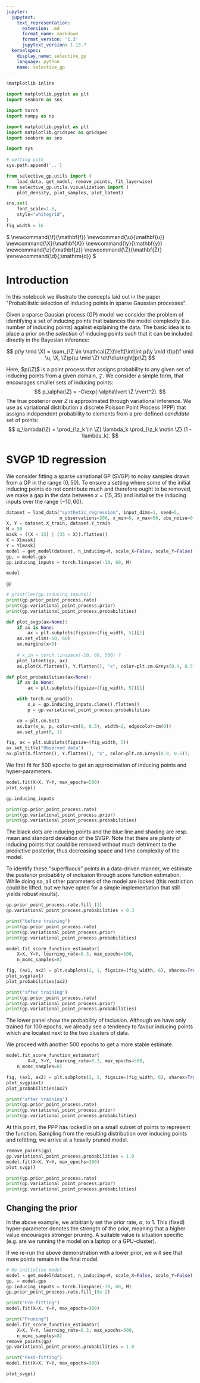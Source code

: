 ```yaml
---
jupyter:
  jupytext:
    text_representation:
      extension: .md
      format_name: markdown
      format_version: '1.3'
      jupytext_version: 1.13.7
  kernelspec:
    display_name: selective_gp
    language: python
    name: selective_gp
---
```


```python
%matplotlib inline

import matplotlib.pyplot as plt
import seaborn as sns

import torch
import numpy as np

import matplotlib.pyplot as plt
import matplotlib.gridspec as gridspec
import seaborn as sns

import sys
 
# setting path
sys.path.append('..')

from selective_gp.utils import (
    load_data, get_model, remove_points, fit_layerwise)
from selective_gp.utils.visualization import (
    plot_density, plot_samples, plot_latent)

sns.set(
    font_scale=1.5,
    style="whitegrid",
)
fig_width = 16
```

$
\newcommand{\f}{\mathbf{f}}
\newcommand{\u}{\mathbf{u}}
\newcommand{\X}{\mathbf{X}}
\newcommand{\y}{\mathbf{y}}
\newcommand{\z}{\mathbf{z}}
\newcommand{\Z}{\mathbf{Z}}
\renewcommand{\d}{\;\mathrm{d}}
$

# Introduction

In this notebook we illustrate the concepts laid out in the paper "Probabilistic selection of inducing points in sparse Gaussian processes".

Given a sparse Gausian process (GP) model we consider the problem of identifying a set of inducing points that balances the model complexity (i.e. number of inducing points) against explaining the data. The basic idea is to place a prior on the *selection* of inducing points such that it can be included directly in the Bayesian inference:

$$
p(\y \mid \X) = \sum_{\Z \in \mathcal{Z}}\left[\int\int p(\y \mid \f)p(\f \mid \u, \X, \Z)p(\u \mid \Z) \d\f\d\u\right]p(\Z) 
$$

Here, $p(\Z)$ is a point process that assigns probability to any given set of inducing points from a given domain, $\mathcal{Z}$. We consider a simple form, that encourages smaller sets of inducing points:
$$
p_\alpha(\Z) = -C\exp(-\alpha\lvert \Z \rvert^2).
$$
The true posterior over $Z$ is approximated through variational inference. We use as variational distribution a discrete Poisson Point Process (PPP) that assigns independent probability to elements from a pre-defined *candidate* set of points:
$$
q_\lambda(\Z) = \prod_{\z_k \in \Z} \lambda_k \prod_{\z_k \notin \Z} (1 - \lambda_k).
$$


# SVGP 1D regression

We consider fitting a sparse variational GP (SVGP) to noisy samples drawn from a GP in the range $(0, 50)$. To ensure a setting where some of the initial inducing points do not contribute much and therefore ought to be removed, we make a gap in the data between $x = (15, 35)$ and initialise the inducing inputs over the range $(-10, 60)$.

```python
dataset = load_data("synthetic_regression", input_dims=1, seed=5,
                    n_observations=200, x_min=0, x_max=50, obs_noise=0.1)
X, Y = dataset.X_train, dataset.Y_train
M = 50
mask = ((X < 15) | (35 < X)).flatten()
X = X[mask]
Y = Y[mask]
model = get_model(dataset, n_inducing=M, scale_X=False, scale_Y=False)
gp, = model.gps
gp.inducing_inputs = torch.linspace(-10, 60, M)
```

```python
model
```

```python
gp
```

```python
# print(len(gp.inducing_inputs))
print(gp.prior_point_process.rate)
print(gp.variational_point_process.prior)
print(gp.variational_point_process.probabilities)
```

```python
def plot_svgp(ax=None):
    if ax is None:
        ax = plt.subplots(figsize=(fig_width, 5))[1]
    ax.set_xlim(-10, 60)
    ax.margins(x=0)
    
    # x_in = torch.linspace(-10, 60, 500) ?
    plot_latent(gp, ax)
    ax.plot(X.flatten(), Y.flatten(), "x", color=plt.cm.Greys(0.9, 0.5))

def plot_probabilities(ax=None):
    if ax is None:
        ax = plt.subplots(figsize=(fig_width, 5))[1]

    with torch.no_grad():
        x_u = gp.inducing_inputs.clone().flatten()
        p = gp.variational_point_process.probabilities

    cm = plt.cm.Set1
    ax.bar(x_u, p, color=cm(0, 0.5), width=2, edgecolor=cm(0))
    ax.set_ylim(0, 1)
```

```python
fig, ax = plt.subplots(figsize=(fig_width, 5))
ax.set_title("Observed data")
ax.plot(X.flatten(), Y.flatten(), "x", color=plt.cm.Greys(0.9, 0.5));
```

We first fit for 500 epochs to get an approximation of inducing points and hyper-parameters.

```python
model.fit(X=X, Y=Y, max_epochs=500)
plot_svgp()
```

```python
gp.inducing_inputs
```

```python
print(gp.prior_point_process.rate)
print(gp.variational_point_process.prior)
print(gp.variational_point_process.probabilities)
```

The black dots are inducing points and the blue line and shading are resp. mean and standard deviation of the SVGP. Note that there are plenty of inducing points that could be removed without much detriment to the predictive posterior, thus decreasing space and time complexity of the model.

To identify these "superfluous" points in a data-driven manner, we estimate the posterior probability of inclusion through score function estimation. While doing so, all other parameters of the model are locked (this restriction could be lifted, but we have opted for a simple implementation that still yields robust results).

```python
gp.prior_point_process.rate.fill_(1)
gp.variational_point_process.probabilities = 0.3

print("before training")
print(gp.prior_point_process.rate)
print(gp.variational_point_process.prior)
print(gp.variational_point_process.probabilities)

model.fit_score_function_estimator(
    X=X, Y=Y, learning_rate=0.3, max_epochs=100,
    n_mcmc_samples=8)

fig, (ax1, ax2) = plt.subplots(2, 1, figsize=(fig_width, 6), sharex=True)
plot_svgp(ax1)
plot_probabilities(ax2)

print("after training")
print(gp.prior_point_process.rate)
print(gp.variational_point_process.prior)
print(gp.variational_point_process.probabilities)
```

The lower panel show the probability of inclusion. Although we have only trained for 100 epochs, we already see a tendency to favour inducing points which are located next to the two clusters of data.

We proceed with another 500 epochs to get a more stable estimate.

```python
model.fit_score_function_estimator(
        X=X, Y=Y, learning_rate=0.3, max_epochs=500,
    n_mcmc_samples=8)

fig, (ax1, ax2) = plt.subplots(2, 1, figsize=(fig_width, 6), sharex=True)
plot_svgp(ax1)
plot_probabilities(ax2)

print("after training")
print(gp.prior_point_process.rate)
print(gp.variational_point_process.prior)
print(gp.variational_point_process.probabilities)
```

At this point, the PPP has locked in on a small subset of points to represent the function. Sampling from the resulting distribution over inducing points and refitting, we arrive at a heavily pruned model.

```python
remove_points(gp)
gp.variational_point_process.probabilities = 1.0
model.fit(X=X, Y=Y, max_epochs=300)
plot_svgp()

print(gp.prior_point_process.rate)
print(gp.variational_point_process.prior)
print(gp.variational_point_process.probabilities)
```

## Changing the prior

In the above example, we arbitrarily set the prior rate, $\alpha$, to 1. This (fixed) hyper-parameter denotes the strength of the prior, meaning that a higher value encourages stronger pruning. A suitable value is situation specific (e.g. are we running the model on a laptop or a GPU-cluster).

If we re-run the above demonstration with a lower prior, we will see that more points remain in the final model.

```python
# Re-initialise model
model = get_model(dataset, n_inducing=M, scale_X=False, scale_Y=False)
gp, = model.gps
gp.inducing_inputs = torch.linspace(-10, 60, M)
gp.prior_point_process.rate.fill_(5e-2)

print("Pre-fitting")
model.fit(X=X, Y=Y, max_epochs=300)

print("Pruning")
model.fit_score_function_estimator(
    X=X, Y=Y, learning_rate=0.3, max_epochs=500,
    n_mcmc_samples=8)
remove_points(gp)
gp.variational_point_process.probabilities = 1.0

print("Post-fitting")
model.fit(X=X, Y=Y, max_epochs=300)

plot_svgp()
```

```python

```

```python

```
